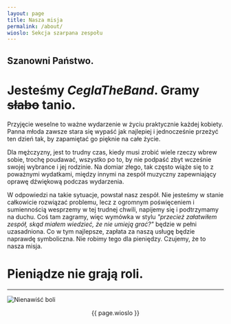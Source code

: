 ```yaml
---
layout: page
title: Nasza misja
permalink: /about/
wioslo: Sekcja szarpana zespołu
---
```


## Szanowni Państwo.

# Jesteśmy *CeglaTheBand*. Gramy ~~słabo~~ **tanio**.

Przyjęcie weselne to ważne wydarzenie w życiu praktycznie każdej kobiety. Panna młoda zawsze stara się wypaść jak najlepiej i jednocześnie przeżyć ten dzień tak, by zapamiętać go pięknie na całe życie.

Dla mężczyzny, jest to trudny czas, kiedy musi zrobić wiele rzeczy wbrew sobie, trochę poudawać, wszystko po to, by nie podpaść zbyt wcześnie swojej wybrance i jej rodzinie. Na domiar złego, tak często wiąże się to z poważnymi wydatkami, między innymi na zespół muzyczny zapewniający oprawę dźwiękową podczas wydarzenia.

W odpowiedzi na takie sytuacje, powstał nasz zespół. Nie jesteśmy w stanie całkowicie rozwiązać problemu, lecz z ogromnym poświęceniem i sumiennością wesprzemy w tej trudnej chwili, napijemy się i podtrzymamy na duchu. Coś tam zagramy, więc wymówka w stylu *"przecież załatwiłem zespół, skąd miałem wiedzieć, że nie umieją grać?"* będzie w pełni uzasadniona. Co w tym najlepsze, zapłata za naszą usługę będzie naprawdę symboliczna. Nie robimy tego dla pieniędzy. Czujemy, że to nasza misja.

# Pieniądze nie grają roli.
---
![Nienawiść boli](http://c.wrzuta.pl/wi4911/b6d4392a0011eb33500f5734)

<p style="text-align: center;">{{ page.wioslo }}</p>
